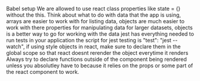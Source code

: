Babel setup
We are allowed to use react class properties like state = {} without the this.
Think about what to do with data that the app is using,
arrays are easier to work with for listing data,
objects are much easier to work with there properties for manipulating data
for larger datasets, objects is a better way to go for working with the data
jest has everything needed to run tests in your application
the script for jest testing is "test": "jest --watch",
if using style objects in react, make sure to declare them in the global scope so that react doesnt rerender the object everytime it renders
Always try to declare functions outside of the component being rendered unless you absolutley have to because it relies on the props or some part of the react component to work.
